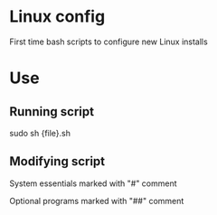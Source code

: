 # Linux config 
First time bash scripts to configure new Linux installs

# Use
## Running script
sudo sh {file}.sh

## Modifying script
System essentials marked with "#" comment

Optional programs marked with "##" comment 
